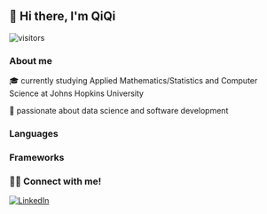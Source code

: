 ## 👋 Hi there, I'm QiQi
![visitors](https://visitor-badge.glitch.me/badge?page_id=qtong56.visitor-badge)

### About me
🎓 currently studying Applied Mathematics/Statistics and Computer Science at Johns Hopkins University

🔭 passionate about data science and software development

### Languages

### Frameworks

### 🤝🏻 Connect with me!
<a href="https://www.linkedin.com/in/qilin-tong" target="_blank"><img src="https://img.shields.io/badge/LinkedIn-%230077B5.svg?&style=flat-square&logo=linkedin&logoColor=white" alt="LinkedIn"></a>
